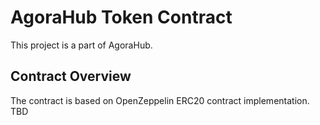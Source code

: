 # AgoraHub Token Contract

This project is a part of AgoraHub.

## Contract Overview

The contract is based on OpenZeppelin ERC20 contract implementation. 
TBD

